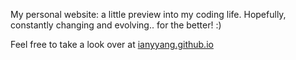 My personal website: a little preview into my coding life. Hopefully, constantly changing and evolving.. for the better! :)

Feel free to take a look over at [ianyyang.github.io](https://ianyyang.github.io/)
